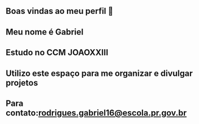 ## Boas vindas ao meu perfil 🖤

## Meu nome é Gabriel
## Estudo no CCM JOAOXXIII
## Utilizo este espaço para me organizar e divulgar projetos
## Para contato:rodrigues.gabriel16@escola.pr.gov.br
